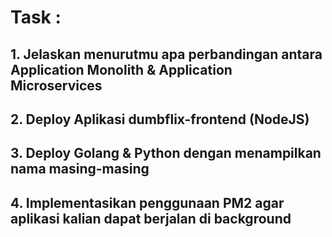 # Task :
## 1. Jelaskan menurutmu apa perbandingan antara Application Monolith & Application Microservices
## 2. Deploy Aplikasi dumbflix-frontend (NodeJS)
## 3. Deploy Golang & Python dengan menampilkan nama masing-masing
## 4. Implementasikan penggunaan PM2 agar aplikasi kalian dapat berjalan di background 
